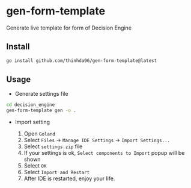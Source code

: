 # gen-form-template
Generate live template for form of Decision Engine
## Install

```bash
go install github.com/thinhda96/gen-form-template@latest
```

## Usage

- Generate settings file

```bash
cd decision_engine
gen-form-template gen -o .
```

- Import setting

    1. Open `Goland`
    2. Select `Files` -> `Manage IDE Settings` -> `Import Settings...`
    3. Select `settings.zip` file
    4. If your settings is ok, `Select components to Import` popup will be shown
    5. Select `OK`
    6. Select `Import and Restart`
    7. After IDE is restarted, enjoy your life.

